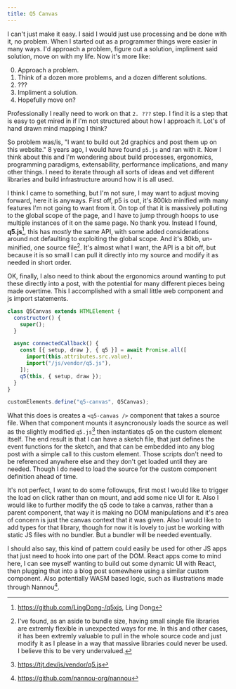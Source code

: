 ```yaml
---
title: Q5 Canvas
---
```


I can't just make it easy. I said I would just use processing and be done with
it, no problem. When I started out as a programmer things were easier in many
ways. I'd approach a problem, figure out a solution, impliment said solution,
move on with my life. Now it's more like:

0. Approach a problem.
1. Think of a dozen more problems, and a dozen different solutions.
2. ???
3. Impliment a solution.
4. Hopefully move on?

Professionally I really need to work on that `2. ???` step. I find it is a step
that is easy to get mired in if I'm not structured about how I approach it.
Lot's of hand drawn mind mapping I think?

So problem was/is, "I want to build out 2d graphics and post them up on this
website." 8 years ago, I would have found `p5.js` and ran with it. Now I think
about this and I'm wondering about build processes, ergonomics, programming
paradigms, extensability, performance implications, and many other things. I
need to iterate through all sorts of ideas and vet different libraries and build
infrastructure around how it is all used.

I think I came to something, but I'm not sure, I may want to adjust moving
forward, here it is anyways. First off, p5 is out, it's 800kb minified with many
features I'm not going to want from it. On top of that it is massively polluting
to the global scope of the page, and I have to jump through hoops to use
multiple instances of it on the same page. No thank you. Instead I found,
**q5.js**[^1], this has _mostly_ the same API, with some added considerations
around not defaulting to exploiting the global scope. And it's 80kb,
un-minified, one source file[^2]. It's almost what I want, the API is a bit off,
but because it is so small I can pull it directly into my source and modify it
as needed in short order.

OK, finally, I also need to think about the ergonomics around wanting to put
these directly into a post, with the potential for many different pieces being
made overtime. This I accomplished with a small little web component and js
import statements.

```javascript
class Q5Canvas extends HTMLElement {
  constructor() {
    super();
  }

  async connectedCallback() {
    const [{ setup, draw }, { q5 }] = await Promise.all([
      import(this.attributes.src.value),
      import("/js/vendor/q5.js"),
    ]);
    q5(this, { setup, draw });
  }
}

customElements.define("q5-canvas", Q5Canvas);
```

What this does is creates a `<q5-canvas />` component that takes a source file.
When that component mounts it asyncronously loads the source as well as the
slightly modified `q5.js`[^3] then instantiates q5 on the custom element itself.
The end result is that I can have a sketch file, that just defines the event
functions for the sketch, and that can be embedded into any blog post with a
simple call to this custom element. Those scripts don't need to be referenced
anywhere else and they don't get loaded until they are needed. Though I do need
to load the source for the custom component definition ahead of time.

It's not perfect, I want to do some followups, first most I would like to
trigger the load on click rather than on mount, and add some nice UI for it.
Also I would like to further modify the q5 code to take a canvas, rather than a
parent component, that way it is making no DOM manipulations and it's area of
concern is just the canvas context that it was given. Also I would like to add
types for that library, though for now it is lovely to just be working with
static JS files with no bundler. But a bundler will be needed eventually.

I should also say, this kind of pattern could easily be used for other JS apps
that just need to hook into one part of the DOM. React apps come to mind here, I
can see myself wanting to build out some dynamic UI with React, then plugging
that into a blog post somewhere using a similar custom component. Also
potentially WASM based logic, such as illustrations made through Nannou[^4].

[^1]: https://github.com/LingDong-/q5xjs, Ling Dong
[^2]:
    I've found, as an aside to bundle size, having small single file libraries
    are extremly flexible in unexpected ways for me. In this and other cases, it
    has been extremly valuable to pull in the whole source code and just modify
    it as I please in a way that massive libraries could never be used. I
    believe this to be very undervalued.

[^3]: https://tjt.dev/js/vendor/q5.js
[^4]: https://github.com/nannou-org/nannou
